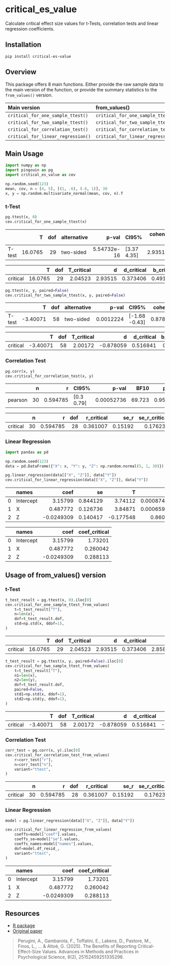 # critical_es_value

Calculate critical effect size values for t-Tests, correlation tests and linear regression coefficients.

## Installation

```
pip install critical-es-value
```

## Overview

This package offers 8 main functions. Either provide the raw sample data to the main version of the function, or provide the summary statistics to the `from_values()` version.

| Main version    | from_values()    |
|:----|:----|
| `critical_for_one_sample_ttest()` | `critical_for_one_sample_ttest_from_values()` |
| `critical_for_two_sample_ttest()` | `critical_for_two_sample_ttest_from_values()` |
| `critical_for_correlation_test()` | `critical_for_correlation_test_from_values()` |
| `critical_for_linear_regression()` | `critical_for_linear_regression_from_values()` |


## Main Usage

```python
import numpy as np
import pingouin as pg
import critical_es_value as cev

np.random.seed(123)
mean, cov, n = [4, 5], [(1, .6), (.6, 1)], 30
x, y = np.random.multivariate_normal(mean, cov, n).T
```

### t-Test

```python
pg.ttest(x, 0)
cev.critical_for_one_sample_ttest(x)
```

|        |       T |   dof | alternative   |       p-val | CI95%       |   cohen-d |      BF10 |   power |
|:-------|--------:|------:|:--------------|------------:|:------------|----------:|----------:|--------:|
| T-test | 16.0765 |    29 | two-sided     | 5.54732e-16 | [3.37 4.35] |   2.93515 | 1.031e+13 |     nan |

|          |       T |   dof |   T_critical |       d |   d_critical |   b_critical |       g |   g_critical |
|:---------|--------:|------:|-------------:|--------:|-------------:|-------------:|--------:|-------------:|
| critical | 16.0765 |    29 |      2.04523 | 2.93515 |     0.373406 |     0.491162 | 2.85847 |     0.363651 |

```python
pg.ttest(x, y, paired=False)
cev.critical_for_two_sample_ttest(x, y, paired=False)
```

|        |        T |   dof | alternative   |     p-val | CI95%         |   cohen-d |   BF10 |    power |
|:-------|---------:|------:|:--------------|----------:|:--------------|----------:|-------:|---------:|
| T-test | -3.40071 |    58 | two-sided     | 0.0012224 | [-1.68 -0.43] |  0.878059 | 26.155 | 0.916807 |


|          |        T |   dof |   T_critical |         d |   d_critical |   b_critical |         g |   g_critical |
|:---------|---------:|------:|-------------:|----------:|-------------:|-------------:|----------:|-------------:|
| critical | -3.40071 |    58 |      2.00172 | -0.878059 |     0.516841 |      0.62077 | -0.866647 |     0.510124 |


### Correlation Test

```python
pg.corr(x, y)
cev.critical_for_correlation_test(x, y)
```

|         |   n |        r | CI95%       |      p-val |   BF10 |    power |
|:--------|----:|---------:|:------------|-----------:|-------:|---------:|
| pearson |  30 | 0.594785 | [0.3  0.79] | 0.00052736 | 69.723 | 0.950373 |

|          |   n |        r |   dof |   r_critical |    se_r |   se_r_critical |
|:---------|----:|---------:|------:|-------------:|--------:|----------------:|
| critical |  30 | 0.594785 |    28 |     0.361007 | 0.15192 |        0.176238 |


### Linear Regression

```python
import pandas as pd

np.random.seed(123)
data = pd.DataFrame({"X": x, "Y": y, "Z": np.random.normal(5, 1, 30)})

pg.linear_regression(data[["X", "Z"]], data["Y"])
cev.critical_for_linear_regression(data[["X", "Z"]], data["Y"])
```

|    | names     |       coef |       se |         T |        pval |       r2 |   adj_r2 |   CI[2.5%] |   CI[97.5%] |
|---:|:----------|-----------:|---------:|----------:|------------:|---------:|---------:|-----------:|------------:|
|  0 | Intercept |  3.15799   | 0.844129 |  3.74112  | 0.000874245 | 0.354522 | 0.306709 |   1.42598  |    4.88999  |
|  1 | X         |  0.487772  | 0.126736 |  3.84871  | 0.000659501 | 0.354522 | 0.306709 |   0.22773  |    0.747814 |
|  2 | Z         | -0.0249309 | 0.140417 | -0.177548 | 0.860403    | 0.354522 | 0.306709 |  -0.313044 |    0.263182 |

|    | names     |       coef |   coef_critical |
|---:|:----------|-----------:|----------------:|
|  0 | Intercept |  3.15799   |        1.73201  |
|  1 | X         |  0.487772  |        0.260042 |
|  2 | Z         | -0.0249309 |        0.288113 |


## Usage of from_values() version

### t-Test

```python
t_test_result = pg.ttest(x, 0).iloc[0]
cev.critical_for_one_sample_ttest_from_values(
    t=t_test_result["T"],
    n=len(x),
    dof=t_test_result.dof,
    std=np.std(x, ddof=1),
)
```

|          |       T |   dof |   T_critical |       d |   d_critical |       g |   g_critical |   b_critical |
|:---------|--------:|------:|-------------:|--------:|-------------:|--------:|-------------:|-------------:|
| critical | 16.0765 |    29 |      2.04523 | 2.93515 |     0.373406 | 2.85847 |     0.363651 |     0.491162 |

```python
t_test_result = pg.ttest(x, y, paired=False).iloc[0]
cev.critical_for_two_sample_ttest_from_values(
    t=t_test_result["T"],
    n1=len(x),
    n2=len(y),
    dof=t_test_result.dof,
    paired=False,
    std1=np.std(x, ddof=1),
    std2=np.std(y, ddof=1),
)
```

|          |        T |   dof |   T_critical |         d |   d_critical |         g |   g_critical |   b_critical |
|:---------|---------:|------:|-------------:|----------:|-------------:|----------:|-------------:|-------------:|
| critical | -3.40071 |    58 |      2.00172 | -0.878059 |     0.516841 | -0.866647 |     0.510124 |      0.62077 |


### Correlation Test

```python
corr_test = pg.corr(x, y).iloc[0]
cev.critical_for_correlation_test_from_values(
    r=corr_test["r"],
    n=corr_test["n"],
    variant="ttest",
)
```

|          |   n |        r |   dof |   r_critical |    se_r |   se_r_critical |
|:---------|----:|---------:|------:|-------------:|--------:|----------------:|
| critical |  30 | 0.594785 |    28 |     0.361007 | 0.15192 |        0.176238 |


### Linear Regression

```python
model = pg.linear_regression(data[["X", "Z"]], data["Y"])

cev.critical_for_linear_regression_from_values(
    coeffs=model["coef"].values,
    coeffs_se=model["se"].values,
    coeffs_names=model["names"].values,
    dof=model.df_resid_,
    variant="ttest",
)
```

|    | names     |       coef |   coef_critical |
|---:|:----------|-----------:|----------------:|
|  0 | Intercept |  3.15799   |        1.73201  |
|  1 | X         |  0.487772  |        0.260042 |
|  2 | Z         | -0.0249309 |        0.288113 |


## Resources

* [R package](https://github.com/psicostat/criticalESvalue)
* [Original paper](https://journals.sagepub.com/doi/10.1177/25152459251335298?icid=int.sj-full-text.similar-articles.5)

 > Perugini, A., Gambarota, F., Toffalini, E., Lakens, D., Pastore, M., Finos, L., ... & Altoè, G. (2025). The Benefits of Reporting Critical-Effect-Size Values. Advances in Methods and Practices in Psychological Science, 8(2), 25152459251335298.
